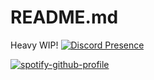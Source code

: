 # README.md

Heavy WIP!
[![Discord Presence](https://lanyard.cnrad.dev/api/965028711650971659)](https://discord.com/users/965028711650971659)

[![spotify-github-profile](https://spotify-github-profile.vercel.app/api/view?uid=5zffl8w6385nhjry896op0sre&cover_image=true&theme=default)](https://github.com/kittinan/spotify-github-profile)
